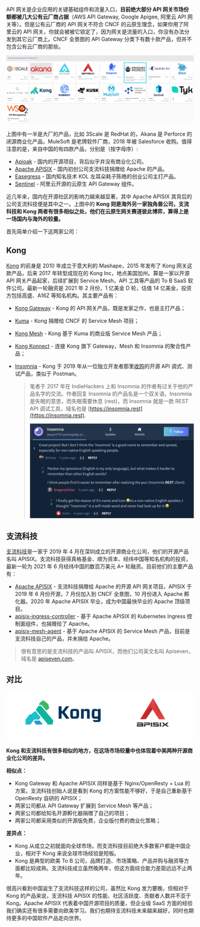 
API 网关是企业应用的关键基础组件和流量入口，**目前绝大部分 API 网关市场份额都被几大公有云厂商占据**（AWS API Gateway, Google Apigee, 阿里云 API 网关等）。但是公有云厂商的 API 网关不符合 CNCF 的云原生理念，如果你用了阿里云的 API 网关，你就会被被它锁定了，因为网关是流量的入口，你没有办法分发到其它云厂商上。CNCF 全景图的 API Gateway 分类下有数十款产品，但并不包含公有云厂商的那些。

![img](/static/s1//4/api-gateway.png)

上图中有一半是大厂的产品，比如 3Scale 是 RedHat 的，Akana 是 Perforce 的闭源商业化产品，MuleSoft 是老牌软件厂商，2018 年被 Salesforce 收购。值得注意的是，来自中国的有四款产品，分别是（按字母序）:

- [Apioak](http://apioak.com/) - 国内的开源项目，背后似乎并没有商业化公司。
- [Apache APISIX](https://apisix.apache.org/) - 国内初创公司支流科技捐赠给 Apache 的产品。
- [Easegress](https://megaease.com/zh/easegress/) - 国内知名技术 KOL 左耳朵耗子陈皓的创业公司主打产品。
- [Sentinel](https://github.com/alibaba/Sentinel) - 阿里云开源的云原生 API Gateway 组件。

近几年来，国内在开源社区的影响力越来越显著，其中 Apache APISIX 其背后的公司支流科技便是其中之一。上图中的 **Kong 则是海外另一家独角兽公司，支流科技和 Kong 两者有很多相似之处，他们在云原生网关赛道彼此博弈，算得上是一场国内与海外的较量。**

首先简单介绍一下这两家公司：
## Kong

[Kong](https://konghq.com/) 的前身是 2010 年成立于意大利的 Mashape，2015 年发布了 Kong 网关这款产品，后来 2017 年转型成现在的 Kong Inc，地点美国加州。算是一家以开源 API 网关产品起家，后续扩展到 Service Mesh，API 工具等产品的 To B SaaS 软件公司。最新一轮融资是 2021 年 2 月份，1 亿美金 D 轮，估值 14 亿美金，投资方包括高盛、A16Z 等知名机构。其主要产品有：

- [Kong Gateway](https://konghq.com/kong/) - Kong 的 API 网关产品，既是发家之作，也是主打产品；
- [Kuma](https://kuma.io/) - Kong 捐赠给 CNCF 的 Service Mesh 项目；
- [Kong Mesh](https://konghq.com/kong-mesh/) - Kong 基于 Kuma 的商业版 Service Mesh 产品；
- [Kong Konnect](https://konghq.com/kong-konnect/) - 连接 Kong 旗下 Gateway，Mesh 和 Insomnia 的聚合性产品；
- [Insomnia](https://insomnia.rest/) - Kong 于 2019 年从一位独立开发者那里[收购](https://konghq.com/blog/kong-acquires-insomnia/)的开源 API 调式、测试产品，类似于 Postman。

  > 笔者于 2017 年在 IndieHackers 上和 Insomnia 的作者有过关于他的产品名字的交流。作者回复 Insomnia 的产品名是一个双关语。Insomnia 是失眠的意思，而失眠需要休息 (rest)，而 Insomnia 就是一款 REST API 调试工具，域名也是 [https://insomnia.rest](https://insomnia.rest).
  >
  > ![img](/static/s1//4/insomnia.png)

## 支流科技

[支流科技](https://www.apiseven.com/)是一家于 2019 年 4 月在深圳成立的开源商业化公司，他们的开源产品名叫 APISIX。支流科技获得真格基金、顺为资本、经纬中国等知名机构的投资，最新一轮为 2021 年 6 月经纬中国的数百万美元 A+ 轮融资。目前他们的主要产品有：

- [Apache APISIX](https://apisix.apache.org/) - 支流科技捐赠给 Apache 的开源 API 网关项目。APISIX 于 2019 年 6 月份开源，7 月份加入到 CNCF 全景图，10 月份进入 Apache 孵化器。2020 年 Apache APISIX 毕业，成为中国最快毕业的 Apache 顶级项目。
- [apisix-ingress-controller](https://github.com/apache/apisix-ingress-controller) - 基于 Apache APISIX 的 Kubernetes Ingress 控制面组件，也捐赠给了 Apache。
- [apisix-mesh-agent](https://github.com/api7/apisix-mesh-agent) - 基于 Apache APISIX 的 Service Mesh 产品，目前是支流科技自己的产品，并未捐给 Apache。

> 很有意思的是支流科技的产品叫 APISIX，而他们公司英文名叫 Apiseven，域名是 [apiseven.com](http://apiseven.com)。

## 对比

![img](/static/s1/4/vs-lite.png)

**Kong 和支流科技有很多相似的地方，在这场市场较量中也体现着中美两种开源商业化公司的差异。**

**相似点：**

- Kong Gateway 和 Apache APISIX 同样是基于 Nginx/OpenResty + Lua 的方案。支流科技创始人说是看到 Kong 的方案性能不够好，于是自己重新基于 OpenResty 自研的 APISIX；
- 两家公司都从 API Gateway 扩展到 Service Mesh 等产品；
- 两家公司都给知名开源孵化器捐赠了自己的项目；
- 两家公司都采用类似的开源版免费，企业版付费的商业化策略；

**差异点：**

- Kong 从成立之初就面向全球市场，而支流科技目前绝大多数客户都是中国企业，相对于 Kong 来说全球市场经验是短板。
- Kong 是典型的欧美 To B 公司，品牌打造、市场策略、产品并购与融资等方面都比较成熟。支流科技成立虽然晚两年，但这方面综合能力差距远远不止两年。

很高兴看到中国诞生了支流科技这样的公司，虽然比 Kong 发力要晚，但相对于 Kong 的产品来说，支流科技 APISIX 的性能、社区活跃度、贡献者人数并不亚于 Kong。Apache APISIX 代表着中国开源项目的质量，但企业级 SaaS 方面的经验我们确实还有很多需要向欧美学习。我们也期待支流科技未来越来越好，同时也期待更多的中国软件产品走向世界。